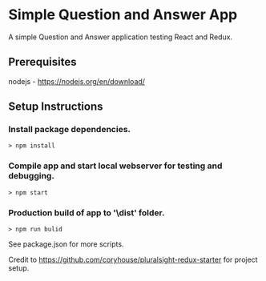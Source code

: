# Simple Question and Answer App

A simple Question and Answer application testing React and Redux.

## Prerequisites

nodejs - https://nodejs.org/en/download/

## Setup Instructions

### Install package dependencies.
`> npm install `

### Compile app and start local webserver for testing and debugging.
`> npm start `

### Production build of app to '\dist' folder.<br/>
`> npm run bulid`

See package.json for more scripts.

Credit to https://github.com/coryhouse/pluralsight-redux-starter for project setup.
